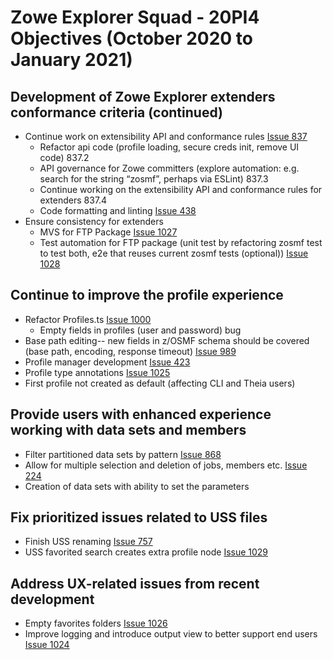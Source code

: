 # Zowe Explorer Squad - 20PI4 Objectives (October 2020 to January 2021)

## Development of Zowe Explorer extenders conformance criteria (continued)

* Continue work on extensibility API and conformance rules [Issue 837](https://github.com/zowe/vscode-extension-for-zowe/issues/837)
  * Refactor api code (profile loading, secure creds init, remove UI code) 837.2   
  * API governance for Zowe committers (explore automation: e.g. search for the string “zosmf”, perhaps via ESLint) 837.3    
  * Continue working on the extensibility API and conformance rules for extenders 837.4
  * Code formatting and linting [Issue 438](https://github.com/zowe/vscode-extension-for-zowe/issues/438)
* Ensure consistency for extenders
  * MVS for FTP Package [Issue 1027](https://github.com/zowe/vscode-extension-for-zowe/issues/1027)
  * Test automation for FTP package (unit test by refactoring zosmf test to test both, e2e that reuses current zosmf tests (optional)) [Issue 1028](https://github.com/zowe/vscode-extension-for-zowe/issues/1028)

## Continue to improve the profile experience

* Refactor Profiles.ts [Issue 1000](https://github.com/zowe/vscode-extension-for-zowe/issues/1000)
  * Empty fields in profiles (user and password) bug
* Base path editing-- new fields in z/OSMF schema should be covered (base path, encoding, response timeout) [Issue 989](https://github.com/zowe/vscode-extension-for-zowe/issues/989)
* Profile manager development [Issue 423](https://github.com/zowe/vscode-extension-for-zowe/issues/423)
* Profile type annotations [Issue 1025](https://github.com/zowe/vscode-extension-for-zowe/issues/1025)
* First profile not created as default (affecting CLI and Theia users)

## Provide users with enhanced experience working with data sets and members

* Filter partitioned data sets by pattern [Issue 868](https://github.com/zowe/vscode-extension-for-zowe/issues/868)
* Allow for multiple selection and deletion of jobs, members etc. [Issue 224](https://github.com/zowe/vscode-extension-for-zowe/issues/224)
* Creation of data sets with ability to set the parameters

## Fix prioritized issues related to USS files

* Finish USS renaming [Issue 757](https://github.com/zowe/vscode-extension-for-zowe/pull/971)
* USS favorited search creates extra profile node [Issue 1029](https://github.com/zowe/vscode-extension-for-zowe/issues/1029)

## Address UX-related issues from recent development

* Empty favorites folders [Issue 1026](https://github.com/zowe/vscode-extension-for-zowe/issues/1026)
* Improve logging and introduce output view to better support end users [Issue 1024](https://github.com/zowe/vscode-extension-for-zowe/issues/1024)
